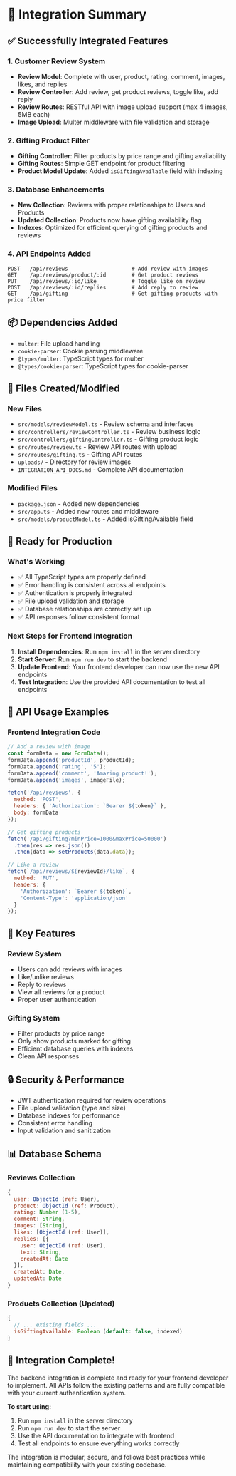 # 🎉 Integration Summary

## ✅ Successfully Integrated Features

### 1. Customer Review System
- **Review Model**: Complete with user, product, rating, comment, images, likes, and replies
- **Review Controller**: Add review, get product reviews, toggle like, add reply
- **Review Routes**: RESTful API with image upload support (max 4 images, 5MB each)
- **Image Upload**: Multer middleware with file validation and storage

### 2. Gifting Product Filter
- **Gifting Controller**: Filter products by price range and gifting availability
- **Gifting Routes**: Simple GET endpoint for product filtering
- **Product Model Update**: Added `isGiftingAvailable` field with indexing

### 3. Database Enhancements
- **New Collection**: Reviews with proper relationships to Users and Products
- **Updated Collection**: Products now have gifting availability flag
- **Indexes**: Optimized for efficient querying of gifting products and reviews

### 4. API Endpoints Added
```
POST   /api/reviews                    # Add review with images
GET    /api/reviews/product/:id        # Get product reviews
PUT    /api/reviews/:id/like           # Toggle like on review
POST   /api/reviews/:id/replies        # Add reply to review
GET    /api/gifting                    # Get gifting products with price filter
```

## 📦 Dependencies Added
- `multer`: File upload handling
- `cookie-parser`: Cookie parsing middleware
- `@types/multer`: TypeScript types for multer
- `@types/cookie-parser`: TypeScript types for cookie-parser

## 🔧 Files Created/Modified

### New Files
- `src/models/reviewModel.ts` - Review schema and interfaces
- `src/controllers/reviewController.ts` - Review business logic
- `src/controllers/giftingController.ts` - Gifting product logic
- `src/routes/review.ts` - Review API routes with upload
- `src/routes/gifting.ts` - Gifting API routes
- `uploads/` - Directory for review images
- `INTEGRATION_API_DOCS.md` - Complete API documentation

### Modified Files
- `package.json` - Added new dependencies
- `src/app.ts` - Added new routes and middleware
- `src/models/productModel.ts` - Added isGiftingAvailable field

## 🚀 Ready for Production

### What's Working
- ✅ All TypeScript types are properly defined
- ✅ Error handling is consistent across all endpoints
- ✅ Authentication is properly integrated
- ✅ File upload validation and storage
- ✅ Database relationships are correctly set up
- ✅ API responses follow consistent format

### Next Steps for Frontend Integration
1. **Install Dependencies**: Run `npm install` in the server directory
2. **Start Server**: Run `npm run dev` to start the backend
3. **Update Frontend**: Your frontend developer can now use the new API endpoints
4. **Test Integration**: Use the provided API documentation to test all endpoints

## 🔗 API Usage Examples

### Frontend Integration Code
```javascript
// Add a review with image
const formData = new FormData();
formData.append('productId', productId);
formData.append('rating', '5');
formData.append('comment', 'Amazing product!');
formData.append('images', imageFile);

fetch('/api/reviews', {
  method: 'POST',
  headers: { 'Authorization': `Bearer ${token}` },
  body: formData
});

// Get gifting products
fetch('/api/gifting?minPrice=1000&maxPrice=50000')
  .then(res => res.json())
  .then(data => setProducts(data.data));

// Like a review
fetch(`/api/reviews/${reviewId}/like`, {
  method: 'PUT',
  headers: { 
    'Authorization': `Bearer ${token}`,
    'Content-Type': 'application/json'
  }
});
```

## 🎯 Key Features

### Review System
- Users can add reviews with images
- Like/unlike reviews
- Reply to reviews
- View all reviews for a product
- Proper user authentication

### Gifting System
- Filter products by price range
- Only show products marked for gifting
- Efficient database queries with indexes
- Clean API responses

## 🔒 Security & Performance
- JWT authentication required for review operations
- File upload validation (type and size)
- Database indexes for performance
- Consistent error handling
- Input validation and sanitization

## 📊 Database Schema

### Reviews Collection
```javascript
{
  user: ObjectId (ref: User),
  product: ObjectId (ref: Product),
  rating: Number (1-5),
  comment: String,
  images: [String],
  likes: [ObjectId (ref: User)],
  replies: [{
    user: ObjectId (ref: User),
    text: String,
    createdAt: Date
  }],
  createdAt: Date,
  updatedAt: Date
}
```

### Products Collection (Updated)
```javascript
{
  // ... existing fields ...
  isGiftingAvailable: Boolean (default: false, indexed)
}
```

## 🎉 Integration Complete!

The backend integration is complete and ready for your frontend developer to implement. All APIs follow the existing patterns and are fully compatible with your current authentication system.

**To start using:**
1. Run `npm install` in the server directory
2. Run `npm run dev` to start the server
3. Use the API documentation to integrate with frontend
4. Test all endpoints to ensure everything works correctly

The integration is modular, secure, and follows best practices while maintaining compatibility with your existing codebase.
